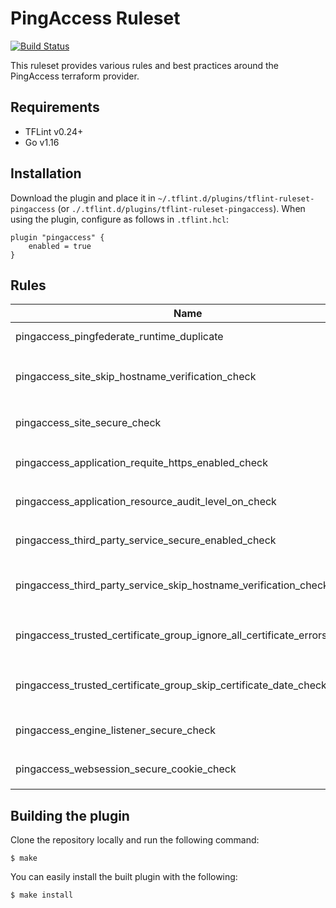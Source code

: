 # PingAccess Ruleset
[![Build Status](https://github.com/iwarapter/tflint-ruleset-pingaccess/workflows/build/badge.svg?branch=master)](https://github.com/iwarapter/tflint-ruleset-pingaccess/actions)

This ruleset provides various rules and best practices around the PingAccess terraform provider.

## Requirements

- TFLint v0.24+
- Go v1.16

## Installation

Download the plugin and place it in `~/.tflint.d/plugins/tflint-ruleset-pingaccess` (or `./.tflint.d/plugins/tflint-ruleset-pingaccess`). When using the plugin, configure as follows in `.tflint.hcl`:

```hcl
plugin "pingaccess" {
    enabled = true
}
```

## Rules

|Name|Description|Severity|Enabled|Link|
| --- | --- | --- | --- | --- |
|pingaccess_pingfederate_runtime_duplicate|Rule for checking for duplicate `singleton` resource type|ERROR|✔||
|pingaccess_site_skip_hostname_verification_check|Rule for checking `pingaccess_site` `skip_hostname_verification` is not set to `true`|WARNING|✔||
|pingaccess_site_secure_check|Rule for checking `pingaccess_site` `secure` is not set to `false`|WARNING|✔||
|pingaccess_application_requite_https_enabled_check|Rule for checking `pingaccess_application` `require_https` is not set to `false`|WARNING|✔||
|pingaccess_application_resource_audit_level_on_check|Rule for checking `pingaccess_application_resource` `audit_level` is not set to `OFF`|WARNING|✔||
|pingaccess_third_party_service_secure_enabled_check|Rule for checking `pingaccess_third_party_service` `secure` is not set to `false`|WARNING|✔||
|pingaccess_third_party_service_skip_hostname_verification_check|Rule for checking `pingaccess_third_party_service` `skip_hostname_verification` is not set to `true`|WARNING|✔||
|pingaccess_trusted_certificate_group_ignore_all_certificate_errors_check|Rule for checking `pingaccess_trusted_certificate` `ignore_all_certificate_errors` is not set to `true`|WARNING|✔||
|pingaccess_trusted_certificate_group_skip_certificate_date_check|Rule for checking `pingaccess_trusted_certificate` `skip_certificate_date_check` is not set to `true`|WARNING|✔||
|pingaccess_engine_listener_secure_check|Rule for checking `pingaccess_engine_listener` `secure` is not set to `false`|WARNING|✔||
|pingaccess_websession_secure_cookie_check|Rule for checking `pingaccess_websession` `secure_cookie` is not set to `false`|WARNING|✔||

## Building the plugin

Clone the repository locally and run the following command:

```
$ make
```

You can easily install the built plugin with the following:

```
$ make install
```

